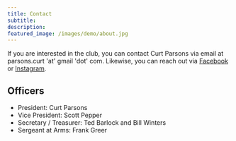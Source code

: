 ```yaml
---
title: Contact
subtitle: 
description: 
featured_image: /images/demo/about.jpg
---
```


If you are interested in the club, you can contact Curt Parsons via email at parsons.curt 'at' gmail 'dot' com. Likewise, you can reach out via [Facebook](https://www.facebook.com/groups/SAMagician) or [Instagram](https://www.instagram.com/magicsanantonio).

## Officers
- President: Curt Parsons
- Vice President: Scott Pepper
- Secretary / Treasurer: Ted Barlock and Bill Winters
- Sergeant at Arms: Frank Greer
